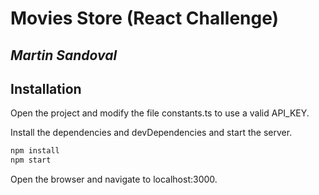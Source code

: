 # Movies Store (React Challenge)

## _Martin Sandoval_

## Installation

Open the project and modify the file constants.ts to use a valid API_KEY.

Install the dependencies and devDependencies and start the server.

```sh
npm install
npm start
```

Open the browser and navigate to localhost:3000.
